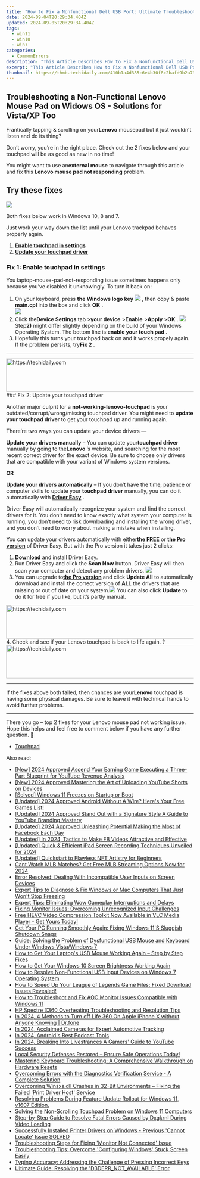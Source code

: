 ```yaml
---
title: "How to Fix a Nonfunctional Dell USB Port: Ultimate Troubleshooting Guide"
date: 2024-09-04T20:29:34.404Z
updated: 2024-09-05T20:29:34.404Z
tags:
  - win11
  - win10
  - win7
categories:
  - CommonErrors
description: "This Article Describes How to Fix a Nonfunctional Dell USB Port: Ultimate Troubleshooting Guide"
excerpt: "This Article Describes How to Fix a Nonfunctional Dell USB Port: Ultimate Troubleshooting Guide"
thumbnail: https://thmb.techidaily.com/410b1a4d385c6e4b30f8c2bafd9b2a73f332bf6953f02a101819f0b8ffe4d954.jpg
---
```


## Troubleshooting a Non-Functional Lenovo Mouse Pad on Widows OS - Solutions for Vista/XP Too

 Frantically tapping & scrolling on your**Lenovo** mousepad but it just wouldn’t listen and do its thing?

 Don’t worry, you’re in the right place. Check out the 2 fixes below and your touchpad will be as good as new in no time!

 You might want to use an**external mouse** to navigate through this article and fix this **Lenovo mouse pad not responding** problem.

## Try these fixes

![](https://images.drivereasy.com/wp-content/uploads/2018/08/img_5b73f339adae6.jpg)

Both fixes below work in Windows 10, 8 and 7.

 Just work your way down the list until your Lenovo trackpad behaves properly again.

1. [**Enable touchpad in settings**](#F1)
2. [**Update your touchpad driver**](#F2)

### Fix 1: Enable touchpad in settings

 You laptop-mouse-pad-not-responding issue sometimes happens only because you’ve disabled it unknowingly. To turn it back on:

1. On your keyboard, press **the**   **Windows logo key ![](https://images.drivereasy.com/wp-content/uploads/2018/04/img_5ae0331bc08e4.png)**  , then copy & paste **main.cpl** into the box and click **OK** .  
![](https://images.drivereasy.com/wp-content/uploads/2018/07/img_5b3dbcd41adbc.png)
2. Click the**Device Settings** tab >**your device** \>**Enable** \>**Apply** \>**OK** . ![](https://images.drivereasy.com/wp-content/uploads/2018/07/img_5b3dbdfd5f66f.jpg)  
 Step**2)** might differ slightly depending on the build of your Windows Operating System. The bottom line is:**enable your touch pad** .
3. Hopefully this turns your touchpad back on and it works propely again. If the problem persists, try**Fix 2** .

---

<!-- affiliate ads begin -->
<a href="https://appsumo.8odi.net/c/5597632/2105883/7443" target="_top" id="2105883">
  <img src="//a.impactradius-go.com/display-ad/7443-2105883" border="0" alt="https://techidaily.com" width="728" height="90"/>
</a>
<img height="0" width="0" src="https://appsumo.8odi.net/i/5597632/2105883/7443" style="position:absolute;visibility:hidden;" border="0" />
<!-- affiliate ads end -->
### Fix 2: Update your touchpad driver

 Another major culprit for a **not-working-lenovo-touchpad**   is your outdated/corrupt/wrong/missing touchpad driver. You might need to **update your touchpad driver**   to get your touchpad up and running again.

 There’re two ways you can update your device drivers —

**Update your drivers manually** – You can update your**touchpad driver** manually by going to the**Lenovo** ’s website, and searching for the most recent correct driver for the exact device. Be sure to choose only drivers that are compatible with your variant of Windows system versions.

**OR**

**Update your drivers automatically** –  If you don’t have the time, patience or computer skills to update your **touchpad** **driver** manually, you can do it automatically with **[Driver Easy](https://tools.techidaily.com/drivereasy/download/)**  .

 Driver Easy will automatically recognize your system and find the correct drivers for it. You don’t need to know exactly what system your computer is running, you don’t need to risk downloading and installing the wrong driver, and you don’t need to worry about making a mistake when installing.

 You can update your drivers automatically with either[**the FREE**](https://tools.techidaily.com/drivereasy/download/) or **[the Pro version](https://tools.techidaily.com/drivereasy/download/)**  of Driver Easy. But with the Pro version it takes just 2 clicks:

1. **[Download](https://tools.techidaily.com/drivereasy/download/)**  and install Driver Easy.
2. Run Driver Easy and click the **Scan Now** button. Driver Easy will then scan your computer and detect any problem drivers. ![](http://wp.easeware.net/wp-content/uploads/2018/04/img_5ac1a01192ca4.png)
3. You can upgrade to[**the Pro version**](https://tools.techidaily.com/drivereasy/download/) and click **Update All** to automatically download and install the correct version of **ALL**  the drivers that are missing or out of date on your system.![](https://images.drivereasy.com/wp-content/uploads/2018/07/img_5b3df9ad3f86c.jpg) You can also click **Update** to do it for free if you like, but it’s partly manual.
<!-- affiliate ads begin -->
<a href="https://aligracehair.sjv.io/c/5597632/1925570/19272" target="_top" id="1925570">
  <img src="//a.impactradius-go.com/display-ad/19272-1925570" border="0" alt="https://techidaily.com" width="728" height="90"/>
</a>
<img height="0" width="0" src="https://aligracehair.sjv.io/i/5597632/1925570/19272" style="position:absolute;visibility:hidden;" border="0" />
<!-- affiliate ads end -->
4. Check and see if your Lenovo touchpad is back to life again. ?
<!-- affiliate ads begin -->
<a href="https://appsumo.8odi.net/c/5597632/2024326/7443" target="_top" id="2024326">
  <img src="//a.impactradius-go.com/display-ad/7443-2024326" border="0" alt="https://techidaily.com" width="728" height="90"/>
</a>
<img height="0" width="0" src="https://appsumo.8odi.net/i/5597632/2024326/7443" style="position:absolute;visibility:hidden;" border="0" />
<!-- affiliate ads end -->

---

 If the fixes above both failed, then chances are your**Lenovo** touchpad is having some physical damages. Be sure to leave it with technical hands to avoid further problems.

---

 There you go – top 2 fixes for your Lenovo mouse pad not working issue. Hope this helps and feel free to comment below if you have any further question. 🙂

* [Touchpad](https://bellelily.pxf.io/m5azgm)

<ins class="adsbygoogle"
     style="display:block"
     data-ad-format="autorelaxed"
     data-ad-client="ca-pub-7571918770474297"
     data-ad-slot="1223367746"></ins>



<ins class="adsbygoogle"
     style="display:block"
     data-ad-client="ca-pub-7571918770474297"
     data-ad-slot="8358498916"
     data-ad-format="auto"
     data-full-width-responsive="true"></ins>

<span class="atpl-alsoreadstyle">Also read:</span>
<div><ul>
<li><a href="https://facebook-video-share.techidaily.com/new-2024-approved-ascend-your-earning-game-executing-a-three-part-blueprint-for-youtube-revenue-analysis/"><u>[New] 2024 Approved  Ascend Your Earning Game  Executing a Three-Part Blueprint for YouTube Revenue Analysis</u></a></li>
<li><a href="https://youtube-tips.techidaily.com/024-approved-mastering-the-art-of-uploading-youtube-shorts-on-devices/"><u>[New] 2024 Approved  Mastering the Art of Uploading YouTube Shorts on Devices</u></a></li>
<li><a href="https://common-error.techidaily.com/solved-windows-11-freezes-on-startup-or-boot/"><u>[Solved] Windows 11 Freezes on Startup or Boot</u></a></li>
<li><a href="https://remote-screen-capture.techidaily.com/1716069179144-updated-2024-approved-android-without-a-wire-heres-your-free-games-list/"><u>[Updated] 2024 Approved  Android Without A Wire? Here's Your Free Games List!</u></a></li>
<li><a href="https://youtube-lab.techidaily.com/ed-2024-approved-stand-out-with-a-signature-style-a-guide-to-youtube-branding-mastery/"><u>[Updated] 2024 Approved  Stand Out with a Signature Style  A Guide to YouTube Branding Mastery</u></a></li>
<li><a href="https://facebook-video-recording.techidaily.com/updated-2024-approved-unleashing-potential-making-the-most-of-facebook-each-day/"><u>[Updated] 2024 Approved  Unleashing Potential  Making the Most of Facebook Each Day</u></a></li>
<li><a href="https://facebook-videos.techidaily.com/updated-in-2024-tactics-to-make-fb-videos-attractive-and-effective/"><u>[Updated] In 2024, Tactics to Make FB Videos Attractive and Effective</u></a></li>
<li><a href="https://screen-sharing-recording.techidaily.com/updated-quick-and-efficient-ipad-screen-recording-techniques-unveiled-for-2024/"><u>[Updated] Quick & Efficient iPad Screen Recording Techniques Unveiled for 2024</u></a></li>
<li><a href="https://extra-approaches.techidaily.com/updated-quickstart-to-flawless-nft-artistry-for-beginners/"><u>[Updated] Quickstart to Flawless NFT Artistry for Beginners</u></a></li>
<li><a href="https://ai-live-streaming.techidaily.com/cant-watch-mlb-matches-get-free-mlb-streaming-options-now-for-2024/"><u>Cant Watch MLB Matches? Get Free MLB Streaming Options Now for 2024</u></a></li>
<li><a href="https://common-error.techidaily.com/error-resolved-dealing-with-incompatible-user-inputs-on-screen-devices/"><u>Error Resolved: Dealing With Incompatible User Inputs on Screen Devices</u></a></li>
<li><a href="https://common-error.techidaily.com/expert-tips-to-diagnose-and-fix-windows-or-mac-computers-that-just-wont-stop-freezing/"><u>Expert Tips to Diagnose & Fix Windows or Mac Computers That Just Won't Stop Freezing</u></a></li>
<li><a href="https://common-error.techidaily.com/expert-tips-eliminating-wow-gameplay-interruptions-and-delays/"><u>Expert Tips: Eliminating Wow Gameplay Interruptions and Delays</u></a></li>
<li><a href="https://common-error.techidaily.com/fixing-monitor-issues-overcoming-unrecognized-input-challenges/"><u>Fixing Monitor Issues: Overcoming Unrecognized Input Challenges</u></a></li>
<li><a href="https://techtrends.techidaily.com/free-hevc-video-compression-toolkit-now-available-in-vlc-media-player-get-yours-today/"><u>Free HEVC Video Compression Toolkit Now Available in VLC Media Player - Get Yours Today!</u></a></li>
<li><a href="https://common-error.techidaily.com/get-your-pc-running-smoothly-again-fixing-windows-11s-sluggish-shutdown-snags/"><u>Get Your PC Running Smoothly Again: Fixing Windows 11'S Sluggish Shutdown Snags</u></a></li>
<li><a href="https://common-error.techidaily.com/guide-solving-the-problem-of-dysfunctional-usb-mouse-and-keyboard-under-windows-vistawindows-7/"><u>Guide: Solving the Problem of Dysfunctional USB Mouse and Keyboard Under Windows Vista/Windows 7</u></a></li>
<li><a href="https://common-error.techidaily.com/how-to-get-your-laptops-usb-mouse-working-again-step-by-step-fixes/"><u>How to Get Your Laptop's USB Mouse Working Again – Step by Step Fixes</u></a></li>
<li><a href="https://common-error.techidaily.com/how-to-get-your-windows-10-screen-brightness-working-again/"><u>How to Get Your Windows 10 Screen Brightness Working Again</u></a></li>
<li><a href="https://common-error.techidaily.com/how-to-resolve-non-functional-usb-input-devices-on-windows-7-operating-system/"><u>How to Resolve Non-Functional USB Input Devices on Windows 7 Operating System</u></a></li>
<li><a href="https://common-error.techidaily.com/how-to-speed-up-your-league-of-legends-game-files-fixed-download-issues-revealed/"><u>How to Speed Up Your League of Legends Game Files: Fixed Download Issues Revealed!</u></a></li>
<li><a href="https://common-error.techidaily.com/how-to-troubleshoot-and-fix-aoc-monitor-issues-compatible-with-windows-11/"><u>How to Troubleshoot and Fix AOC Monitor Issues Compatible with Windows 11</u></a></li>
<li><a href="https://common-error.techidaily.com/hp-spectre-x360-overheating-troubleshooting-and-resolution-tips/"><u>HP Spectre X360 Overheating Troubleshooting and Resolution Tips</u></a></li>
<li><a href="https://change-location.techidaily.com/in-2024-4-methods-to-turn-off-life-360-on-apple-iphone-x-without-anyone-knowing-drfone-by-drfone-virtual-ios/"><u>In 2024, 4 Methods to Turn off Life 360 On Apple iPhone X without Anyone Knowing | Dr.fone</u></a></li>
<li><a href="https://article-tips.techidaily.com/in-2024-acclaimed-cameras-for-expert-automotive-tracking/"><u>In 2024, Acclaimed Cameras for Expert Automotive Tracking</u></a></li>
<li><a href="https://extra-information.techidaily.com/in-2024-androids-best-podcast-tools/"><u>In 2024, Android's Best Podcast Tools</u></a></li>
<li><a href="https://youtube-tips.techidaily.com/24-breaking-into-livestrances-a-gamers-guide-to-youtube-success/"><u>In 2024, Breaking Into Livestrances  A Gamers' Guide to YouTube Success</u></a></li>
<li><a href="https://common-error.techidaily.com/local-security-defenses-restored-ensure-safe-operations-today/"><u>Local Security Defenses Restored – Ensure Safe Operations Today!</u></a></li>
<li><a href="https://common-error.techidaily.com/mastering-keyboard-troubleshooting-a-comprehensive-walkthrough-on-hardware-resets/"><u>Mastering Keyboard Troubleshooting: A Comprehensive Walkthrough on Hardware Resets</u></a></li>
<li><a href="https://common-error.techidaily.com/overcoming-errors-with-the-diagnostics-verification-service-a-complete-solution/"><u>Overcoming Errors with the Diagnostics Verification Service - A Complete Solution</u></a></li>
<li><a href="https://common-error.techidaily.com/overcoming-winsxsdll-crashes-in-32-bit-environments-fixing-the-failed-print-driver-host-service/"><u>Overcoming Winsxs.dll Crashes in 32-Bit Environments – Fixing the Failed 'Print Driver Host' Service</u></a></li>
<li><a href="https://common-error.techidaily.com/1723208486593-resolving-problems-during-feature-update-rollout-for-windows-11-v1607-edition/"><u>Resolving Problems During Feature Update Rollout for Windows 11, v1607 Edition.</u></a></li>
<li><a href="https://common-error.techidaily.com/solving-the-non-scrolling-touchpad-problem-on-windows-11-computers/"><u>Solving the Non-Scrolling Touchpad Problem on Windows 11 Computers</u></a></li>
<li><a href="https://common-error.techidaily.com/step-by-step-guide-to-resolve-fatal-errors-caused-by-dxgkrnl-during-video-loading/"><u>Step-by-Step Guide to Resolve Fatal Errors Caused by Dxgkrnl During Video Loading</u></a></li>
<li><a href="https://common-error.techidaily.com/successfully-installed-printer-drivers-on-windows-previous-cannot-locate-issue-solved/"><u>Successfully Installed Printer Drivers on Windows - Previous 'Cannot Locate' Issue SOLVED</u></a></li>
<li><a href="https://common-error.techidaily.com/troubleshooting-steps-for-fixing-monitor-not-connected-issue/"><u>Troubleshooting Steps for Fixing 'Monitor Not Connected' Issue</u></a></li>
<li><a href="https://common-error.techidaily.com/troubleshooting-tips-overcome-configuring-windows-stuck-screen-easily/"><u>Troubleshooting Tips: Overcome 'Configuring Windows' Stuck Screen Easily</u></a></li>
<li><a href="https://common-error.techidaily.com/typing-accuracy-addressing-the-challenge-of-pressing-incorrect-keys/"><u>Typing Accuracy: Addressing the Challenge of Pressing Incorrect Keys</u></a></li>
<li><a href="https://common-error.techidaily.com/ultimate-guide-resolving-the-d3derrnotavailable-error/"><u>Ultimate Guide: Resolving the 'D3DERR_NOT_AVAILABLE' Error</u></a></li>
</ul></div>
